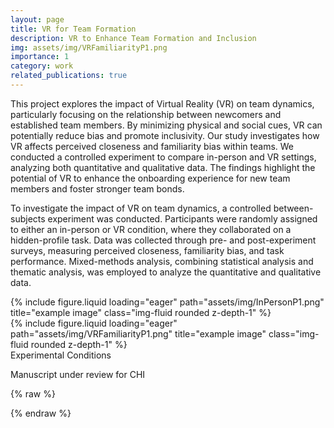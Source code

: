 ```yaml
---
layout: page
title: VR for Team Formation 
description: VR to Enhance Team Formation and Inclusion
img: assets/img/VRFamiliarityP1.png
importance: 1
category: work
related_publications: true
---
```

This project explores the impact of Virtual Reality (VR) on team dynamics, particularly focusing on the relationship between newcomers and established team members. By minimizing physical and social cues, VR can potentially reduce bias and promote inclusivity. Our study investigates how VR affects perceived closeness and familiarity bias within teams. We conducted a controlled experiment to compare in-person and VR settings, analyzing both quantitative and qualitative data. The findings highlight the potential of VR to enhance the onboarding experience for new team members and foster stronger team bonds.

To investigate the impact of VR on team dynamics, a controlled between-subjects experiment was conducted. Participants were randomly assigned to either an in-person or VR condition, where they collaborated on a hidden-profile task. Data was collected through pre- and post-experiment surveys, measuring perceived closeness, familiarity bias, and task performance. Mixed-methods analysis, combining statistical analysis and thematic analysis, was employed to analyze the quantitative and qualitative data.

<div class="row ">
    <div class="col-sm mt-6 mt-md-0">
        {% include figure.liquid loading="eager" path="assets/img/InPersonP1.png" title="example image" class="img-fluid rounded z-depth-1" %}
    </div>
        <div class="col-sm mt-6 mt-md-0">
        {% include figure.liquid loading="eager" path="assets/img/VRFamiliarityP1.png" title="example image" class="img-fluid rounded z-depth-1" %}
    </div>
</div>
<div class="caption">
 Experimental Conditions
</div>

Manuscript under review for CHI

{% raw %}

{% endraw %}
